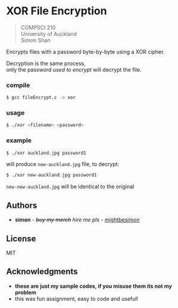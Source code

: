 # XOR File Encryption #

> COMPSCI 210  
> University of Auckland  
> Simon Shan

Encrypts files with a password byte-by-byte using a XOR cipher.

Decryption is the same process,  
only the password *used to encrypt* will decrypt the file.

### compile ###

```bash
$ gcc fileEncrypt.c -o xor
```

### usage ###

```bash
$ ./xor <filename> <password>
```

### example ###
```bash
$ ./xor auckland.jpg password1
```
will produce `new-auckland.jpg` file, to decrypt:
```bash
$ ./xor new-auckland.jpg password1
```
`new-new-auckland.jpg` will be identical to the original

## Authors ##

- **simon** - *~~buy my merch~~ hire me pls* - [mightbesimon](https://github.com/mightbesimon)

## License ##

MIT

## Acknowledgments ##

- **these are just my sample codes, if you misuse them its not my problem**
- this was fun assignment, easy to code and useful!